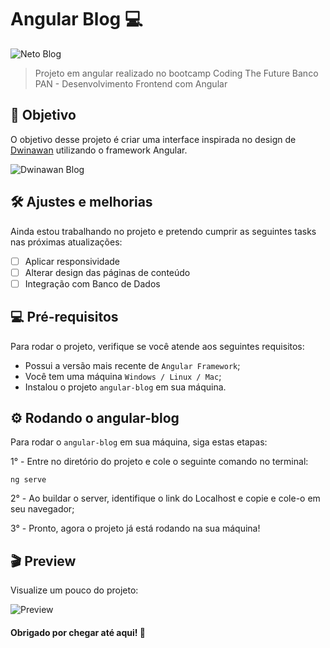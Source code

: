 
# Angular Blog 💻

![Neto Blog](https://media.discordapp.net/attachments/1118178250418573376/1208047339575451699/image.png?ex=65e1dcc2&is=65cf67c2&hm=bf64c364e212e7b40a6ea3a1e3d47368dc46e5aca37659dddfa1c4a215b9e343&=&format=webp&quality=lossless&width=751&height=422)

> Projeto em angular realizado no bootcamp Coding The Future Banco PAN - Desenvolvimento Frontend com Angular

## 🎯 Objetivo 

O objetivo desse projeto é criar uma interface inspirada no design de [Dwinawan](https://www.dwinawan.com/blog) utilizando o framework Angular.

![Dwinawan Blog](https://media.discordapp.net/attachments/1118178250418573376/1208049354670215198/image.png?ex=65e1dea2&is=65cf69a2&hm=c14a98fdff2863882fe93867c6ec8f2fa2c72d7bc3042711f0ae99b5c548d5f3&=&format=webp&quality=lossless&width=730&height=422)
## 🛠 Ajustes e melhorias 

Ainda estou trabalhando no projeto e pretendo cumprir as seguintes tasks nas próximas atualizações:

- [ ]  Aplicar responsividade
- [ ]  Alterar design das páginas de conteúdo
- [ ]  Integração com Banco de Dados

## 💻 Pré-requisitos

Para rodar o projeto, verifique se você atende aos seguintes requisitos:

- Possui a versão mais recente de `Angular Framework`;
- Você tem uma máquina `Windows / Linux / Mac`;
- Instalou o projeto `angular-blog` em sua máquina.
## ⚙ Rodando o angular-blog

Para rodar o `angular-blog` em sua máquina, siga estas etapas:

1° - Entre no diretório do projeto e cole o seguinte comando no terminal:

```
ng serve
```

2° - Ao buildar o server, identifique o link do Localhost e copie e cole-o em seu navegador;

3° - Pronto, agora o projeto já está rodando na sua máquina!
## 🎬 Preview

Visualize um pouco do projeto:

![Preview](https://media.discordapp.net/attachments/1118178250418573376/1208061782007222322/angular-blog.gif?ex=65e1ea35&is=65cf7535&hm=ecd4bb24c9efdd7f0d5c0ee45d129604f7119523fd0e1b06990b9969b53d2f01&=&width=552&height=310)

#### Obrigado por chegar até aqui! 💜
